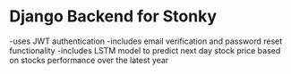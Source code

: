 # Django Backend for Stonky
-uses JWT authentication
-includes email verification and password reset functionality 
-includes LSTM model to predict next day stock price based on stocks performance over the latest year 
